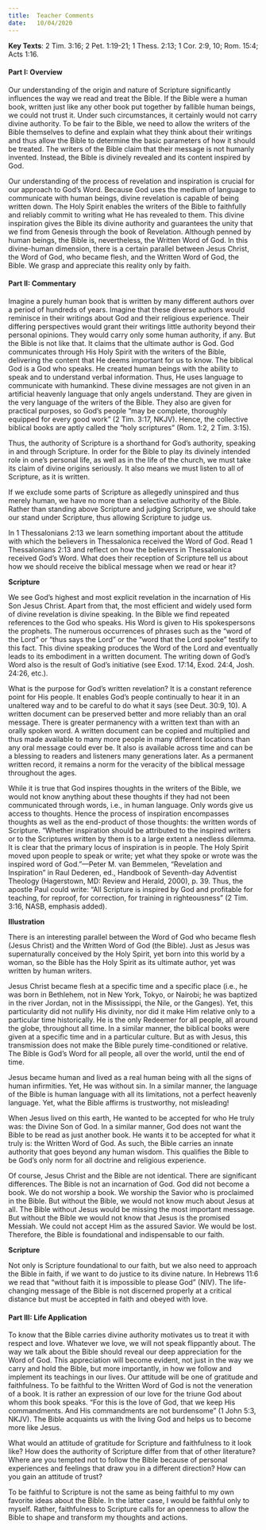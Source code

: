 ```yaml
---
title:  Teacher Comments
date:   10/04/2020
---
```


**Key Texts**: 2 Tim. 3:16; 2 Pet. 1:19-21; 1 Thess. 2:13; 1 Cor. 2:9, 10; Rom. 15:4; Acts 1:16.

#### Part I: Overview

Our understanding of the origin and nature of Scripture significantly influences the way we read and treat the Bible. If the Bible were a human book, written just like any other book put together by fallible human beings, we could not trust it. Under such circumstances, it certainly would not carry divine authority. To be fair to the Bible, we need to allow the writers of the Bible themselves to define and explain what they think about their writings and thus allow the Bible to determine the basic parameters of how it should be treated. The writers of the Bible claim that their message is not humanly invented. Instead, the Bible is divinely revealed and its content inspired by God. 

Our understanding of the process of revelation and inspiration is crucial for our approach to God’s Word. Because God uses the medium of language to communicate with human beings, divine revelation is capable of being written down. The Holy Spirit enables the writers of the Bible to faithfully and reliably commit to writing what He has revealed to them. This divine inspiration gives the Bible its divine authority and guarantees the unity that we find from Genesis through the book of Revelation. Although penned by human beings, the Bible is, nevertheless, the Written Word of God. In this divine-human dimension, there is a certain parallel between Jesus Christ, the Word of God, who became flesh, and the Written Word of God, the Bible. We grasp and appreciate this reality only by faith. 

#### Part II: Commentary

Imagine a purely human book that is written by many different authors over a period of hundreds of years. Imagine that these diverse authors would reminisce in their writings about God and their religious experience. Their differing perspectives would grant their writings little authority beyond their personal opinions. They would carry only some human authority, if any. But the Bible is not like that. It claims that the ultimate author is God. God communicates through His Holy Spirit with the writers of the Bible, delivering the content that He deems important for us to know. The biblical God is a God who speaks. He created human beings with the ability to speak and to understand verbal information. Thus, He uses language to communicate with humankind. These divine messages are not given in an artificial heavenly language that only angels understand. They are given in the very language of the writers of the Bible. They also are given for practical purposes, so God’s people “may be complete, thoroughly equipped for every good work” (2 Tim. 3:17, NKJV). Hence, the collective biblical books are aptly called the “holy scriptures” (Rom. 1:2, 2 Tim. 3:15). 

Thus, the authority of Scripture is a shorthand for God’s authority, speaking in and through Scripture. In order for the Bible to play its divinely intended role in one’s personal life, as well as in the life of the church, we must take its claim of divine origins seriously. It also means we must listen to all of Scripture, as it is written. 

If we exclude some parts of Scripture as allegedly uninspired and thus merely human, we have no more than a selective authority of the Bible. Rather than standing above Scripture and judging Scripture, we should take our stand under Scripture, thus allowing Scripture to judge us.

In 1 Thessalonians 2:13 we learn something important about the attitude with which the believers in Thessalonica received the Word of God. Read 1 Thessalonians 2:13 and reflect on how the believers in Thessalonica received God’s Word. What does their reception of Scripture tell us about how we should receive the biblical message when we read or hear it?

**Scripture**

We see God’s highest and most explicit revelation in the incarnation of His Son Jesus Christ. Apart from that, the most efficient and widely used form of divine revelation is divine speaking. In the Bible we find repeated references to the God who speaks. His Word is given to His spokespersons the prophets. The numerous occurrences of phrases such as the “word of the Lord” or “thus says the Lord” or the “word that the Lord spoke” testify to this fact. This divine speaking produces the Word of the Lord and eventually leads to its embodiment in a written document. The writing down of God’s Word also is the result of God’s initiative (see Exod. 17:14, Exod. 24:4, Josh. 24:26, etc.). 

What is the purpose for God’s written revelation? It is a constant reference point for His people. It enables God’s people continually to hear it in an unaltered way and to be careful to do what it says (see Deut. 30:9, 10). A written document can be preserved better and more reliably than an oral message. There is greater permanency with a written text than with an orally spoken word. A written document can be copied and multiplied and thus made available to many more people in many different locations than any oral message could ever be. It also is available across time and can be a blessing to readers and listeners many generations later. As a permanent written record, it remains a norm for the veracity of the biblical message throughout the ages.

While it is true that God inspires thoughts in the writers of the Bible, we would not know anything about these thoughts if they had not been communicated through words, i.e., in human language. Only words give us access to thoughts. Hence the process of inspiration encompasses thoughts as well as the end-product of those thoughts: the written words of Scripture. “Whether inspiration should be attributed to the inspired writers or to the Scriptures written by them is to a large extent a needless dilemma. It is clear that the primary locus of inspiration is in people. The Holy Spirit moved upon people to speak or write; yet what they spoke or wrote was the inspired word of God.”—Peter M. van Bemmelen, “Revelation and Inspiration” in Raul Dederen, ed., Handbook of Seventh-day Adventist Theology (Hagerstown, MD: Review and Herald, 2000), p. 39. Thus, the apostle Paul could write: “All Scripture is inspired by God and profitable for teaching, for reproof, for correction, for training in righteousness” (2 Tim. 3:16, NASB, emphasis added).

**Illustration**

There is an interesting parallel between the Word of God who became flesh (Jesus Christ) and the Written Word of God (the Bible). Just as Jesus was supernaturally conceived by the Holy Spirit, yet born into this world by a woman, so the Bible has the Holy Spirit as its ultimate author, yet was written by human writers. 

Jesus Christ became flesh at a specific time and a specific place (i.e., he was born in Bethlehem, not in New York, Tokyo, or Nairobi; he was baptized in the river Jordan, not in the Mississippi, the Nile, or the Ganges). Yet, this particularity did not nullify His divinity, nor did it make Him relative only to a particular time historically. He is the only Redeemer for all people, all around the globe, throughout all time. In a similar manner, the biblical books were given at a specific time and in a particular culture. But as with Jesus, this transmission does not make the Bible purely time-conditioned or relative. The Bible is God’s Word for all people, all over the world, until the end of time.

Jesus became human and lived as a real human being with all the signs of human infirmities. Yet, He was without sin. In a similar manner, the language of the Bible is human language with all its limitations, not a perfect heavenly language. Yet, what the Bible affirms is trustworthy, not misleading!

When Jesus lived on this earth, He wanted to be accepted for who He truly was: the Divine Son of God. In a similar manner, God does not want the Bible to be read as just another book. He wants it to be accepted for what it truly is: the Written Word of God. As such, the Bible carries an innate authority that goes beyond any human wisdom. This qualifies the Bible to be God’s only norm for all doctrine and religious experience. 

Of course, Jesus Christ and the Bible are not identical. There are significant differences. The Bible is not an incarnation of God. God did not become a book. We do not worship a book. We worship the Savior who is proclaimed in the Bible. But without the Bible, we would not know much about Jesus at all. The Bible without Jesus would be missing the most important message. But without the Bible we would not know that Jesus is the promised Messiah. We could not accept Him as the assured Savior. We would be lost. Therefore, the Bible is foundational and indispensable to our faith.

**Scripture**

Not only is Scripture foundational to our faith, but we also need to approach the Bible in faith, if we want to do justice to its divine nature. In Hebrews 11:6 we read that “without faith it is impossible to please God” (NIV). The life-changing message of the Bible is not discerned properly at a critical distance but must be accepted in faith and obeyed with love.

#### Part III: Life Application

To know that the Bible carries divine authority motivates us to treat it with respect and love. Whatever we love, we will not speak flippantly about. The way we talk about the Bible should reveal our deep appreciation for the Word of God. This appreciation will become evident, not just in the way we carry and hold the Bible, but more importantly, in how we follow and implement its teachings in our lives. Our attitude will be one of gratitude and faithfulness. To be faithful to the Written Word of God is not the veneration of a book. It is rather an expression of our love for the triune God about whom this book speaks. “For this is the love of God, that we keep His commandments. And His commandments are not burdensome” (1 John 5:3, NKJV). The Bible acquaints us with the living God and helps us to become more like Jesus. 

What would an attitude of gratitude for Scripture and faithfulness to it look like? How does the authority of Scripture differ from that of other literature? Where are you tempted not to follow the Bible because of personal experiences and feelings that draw you in a different direction? How can you gain an attitude of trust?

To be faithful to Scripture is not the same as being faithful to my own favorite ideas about the Bible. In the latter case, I would be faithful only to myself. Rather, faithfulness to Scripture calls for an openness to allow the Bible to shape and transform my thoughts and actions.
